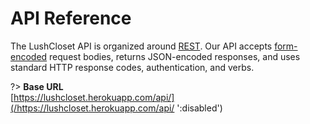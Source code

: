 <!-- panels:start -->

<!-- div:title-panel -->

# API Reference

<!-- div:left-panel -->

The LushCloset API is organized around [REST](https://en.wikipedia.org/wiki/Representational_State_Transfer).
Our API accepts [form-encoded](https://en.wikipedia.org/wiki/POST_(HTTP)#Use_for_submitting_web_forms) request bodies,
returns JSON-encoded responses, and uses standard HTTP response codes, authentication, and verbs.

<!-- div:right-panel -->

?> **Base URL**  
[https://lushcloset.herokuapp.com/api/](/https://lushcloset.herokuapp.com/api/ ':disabled')

<!-- panels:end -->
